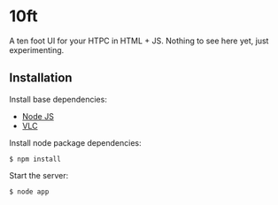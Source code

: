 10ft
====

A ten foot UI for your HTPC in HTML + JS.
Nothing to see here yet, just experimenting.

## Installation

Install base dependencies:

  * [Node JS](http://www.nodejs.org/)
  * [VLC](http://www.videolan.org/vlc/)

Install node package dependencies:

    $ npm install

Start the server:

    $ node app

